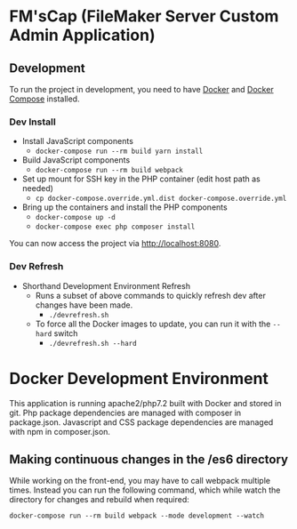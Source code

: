 # FM'sCap (FileMaker Server Custom Admin Application)

## Development

To run the project in development, you need to have [Docker](https://www.docker.com/) and
[Docker Compose](https://docs.docker.com/compose/) installed.

### Dev Install

  - Install JavaScript components
    - `docker-compose run --rm build yarn install`
  - Build JavaScript components
    - `docker-compose run --rm build webpack`
  - Set up mount for SSH key in the PHP container (edit host path as needed)
    - `cp docker-compose.override.yml.dist docker-compose.override.yml`
  - Bring up the containers and install the PHP components
    - `docker-compose up -d`
    - `docker-compose exec php composer install`

You can now access the project via [http://localhost:8080](http://localhost:8080).

### Dev Refresh
  - Shorthand Development Environment Refresh
    - Runs a subset of above commands to quickly refresh dev after changes have been made.
      - `./devrefresh.sh`
    - To force all the Docker images to update, you can run it with the `--hard` switch
      - `./devrefresh.sh --hard`

# Docker Development Environment

This application is running apache2/php7.2 built with Docker and stored in git. Php package
dependencies are managed with composer in package.json. Javascript and CSS package dependencies are managed with npm in
composer.json. 

## Making continuous changes in the /es6 directory

While working on the front-end, you may have to call webpack multiple times. Instead you can run the following command,
which while watch the directory for changes and rebuild when required:

```
docker-compose run --rm build webpack --mode development --watch
```
